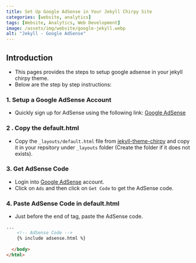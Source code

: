 ```yaml
---
title: Set Up Google AdSense in Your Jekyll Chirpy Site
categories: [website, analytics]
tags: [Website, Analytics, Web Development]
image: /assets/img/website/google-jekyll.webp
alt: "Jekyll - Google AdSense" 
---
```


## Introduction

- This pages provides the steps to setup google adsense in your jekyll chirpy theme.
- Below are the step by step instructions:

### 1. Setup a Google AdSense Account

- Quickly sign up for AdSense using the following link: [Google AdSense](https://www.google.co.uk/intl/en/adsense/start/)

### 2 . Copy the default.html

- Copy the `_layouts/default.html` file from [jekyll-theme-chirpy](https://github.com/cotes2020/jekyll-theme-chirpy/blob/master/_layouts/default.html) and copy it in your repsitory under `_layouts`  folder (Create the folder if it does not exists).

### 3. Get AdSense Code

- Login into [Google AdSense](https://www.google.com/adsense) account.
- Click on `Ads` and then click on `Get Code` to get the AdSense code.

### 4. Paste AdSense Code in default.html

- Just before the end of <body> tag, paste the AdSense code.

```html
...
    <!-- AdSense Code -->
    {% include adsense.html %} 
    
  </body>
</html>
```
